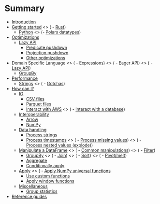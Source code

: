 # Summary

- [Introduction](introduction.md)
- [Getting started](quickstart/intro.md)
<> (    - [Rust](quickstart/rust.md))
    - [Python](quickstart/python.md)
<> (- [Polars datatypes](datatypes.md))
- [Optimizations](optimizations/intro.md)
    - [Lazy API](optimizations/lazy/intro.md)
        - [Predicate pushdown](optimizations/lazy/predicate_pushdown.md)
        - [Projection pushdown](optimizations/lazy/projection_pushdown.md)
        - [Other optimizations](optimizations/lazy/other-optimizations.md)
- [Domain Specific Language](dsl/intro.md)
<> (    - [Expressions](dsl/expressions.md))
<> (    - [Eager API](dsl/eager.md))
<> (    - [Lazy API](dsl/lazy.md))
    - [GroupBy](dsl/groupby.md)
- [Performance](performance/intro.md)
    - [Strings](performance/strings.md)
<> (    - [Gotchas](performance/gotchas.md))
- [How can I?](howcani/intro.md)
    - [IO](howcani/io/intro.md)
        - [CSV files](howcani/io/csv.md)
        - [Parquet files](howcani/io/parquet.md)
        - [Interact with AWS](howcani/io/aws.md)
<> (        - [Interact with a database](howcani/io/database.md))
    - [Interoperability](howcani/interop/intro.md)
        - [Arrow](howcani/interop/arrow.md)
        - [NumPy](howcani/interop/numpy.md)
    - [Data handling](howcani/data/intro.md)
        - [Process strings](howcani/data/strings.md)
        - [Process timestamps](howcani/data/timestamps.md)
<> (        - [Process missing values](howcani/missing.md))
<> (        - [Process nested values (explode)](howcani/explode.md))
    - [Manipulate a DataFrame](howcani/df/intro.md)
<> (        - [Common manipulations](howcani/df/common-manipulations.md))
<> (        - [Filter](howcani/df/filter.md))
        - [GroupBy](howcani/df/groupby.md)
<> (        - [Join](howcani/df/join.md))
<> (        - [Sort](howcani/df/sort.md))
<> (        - [Pivot/melt](howcani/df/pivot-melt.md))
        - [Aggregate](howcani/df/aggregate.md)
        - [Conditionally apply](howcani/df/conditionally_apply.md)
    - [Apply](howcani/apply/intro.md)
<> (        - [Apply NumPy universal functions](howcani/apply/numpy-ufuncs.md)
        - [Use custom functions](howcani/apply/udfs.md)
        - [Apply window functions](howcani/apply/window_functions.md)
    - [Miscellaneous](howcani/misc/intro.md)
        - [Group statistics](howcani/misc/group_statistics.md)
- [Reference guides](references.md)
